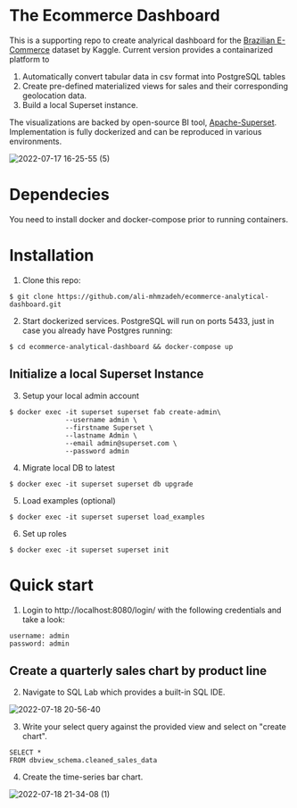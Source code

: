 # The Ecommerce Dashboard
This is a supporting repo to create analyrical dashboard for the [Brazilian E-Commerce](https://www.kaggle.com/datasets/olistbr/brazilian-ecommerce) dataset by Kaggle. Current version provides a containarized platform to 
1. Automatically convert tabular data in csv format into PostgreSQL tables 
2. Create pre-defined materialized views for sales and their corresponding geolocation data.
3. Build a local Superset instance.

The visualizations are backed by open-source BI tool, [Apache-Superset](https://superset.apache.org/). Implementation is fully dockerized and can be reproduced in various environments. 

![2022-07-17 16-25-55 (5)](https://user-images.githubusercontent.com/59216368/179426482-de72b9de-8e2f-4c02-9787-1cc4459201de.gif)

# Dependecies
You need to install docker and docker-compose prior to running containers.


# Installation
1. Clone this repo:
```
$ git clone https://github.com/ali-mhmzadeh/ecommerce-analytical-dashboard.git
```

2. Start dockerized services. PostgreSQL will run on ports 5433, just in case you already have Postgres running: 
```
$ cd ecommerce-analytical-dashboard && docker-compose up
```
## Initialize a local Superset Instance
3. Setup your local admin account
```
$ docker exec -it superset superset fab create-admin\
              --username admin \
              --firstname Superset \
              --lastname Admin \
              --email admin@superset.com \
              --password admin
```

4. Migrate local DB to latest
```
$ docker exec -it superset superset db upgrade
```
5. Load examples (optional)
```
$ docker exec -it superset superset load_examples
```
6. Set up roles
```
$ docker exec -it superset superset init
```

# Quick start

1. Login to http://localhost:8080/login/ with the following credentials and take a look:
```
username: admin
password: admin
```
## Create a quarterly sales chart by product line
2. Navigate to SQL Lab which provides a built-in SQL IDE. 

![2022-07-18 20-56-40](https://user-images.githubusercontent.com/59216368/179642702-f7e3494a-2ff7-4c26-adcc-ef5c9a04292d.gif)

3. Write your select query against the provided view and select on "create chart". 
```
SELECT *
FROM dbview_schema.cleaned_sales_data 
```

4. Create the time-series bar chart.


![2022-07-18 21-34-08 (1)](https://user-images.githubusercontent.com/59216368/179645715-1d4d4cf7-9135-451b-8f8a-32ce930ac109.gif)






